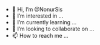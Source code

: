 - 👋 Hi, I’m @NonurSis
- 👀 I’m interested in ...
- 🌱 I’m currently learning ...
- 💞️ I’m looking to collaborate on ...
- 📫 How to reach me ...

<!---
NonurSis/NonurSis is a ✨ special ✨ repository because its `README.md` (this file) appears on your GitHub profile.
You can click the Preview link to take a look at your changes.
--->
